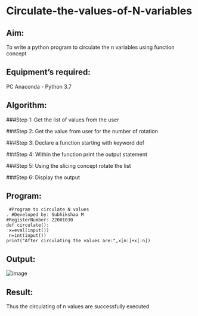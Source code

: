 # Circulate-the-values-of-N-variables
## Aim:
To write a python program to circulate the n variables using function concept
## Equipment’s required:
PC
Anaconda - Python 3.7
## Algorithm: 
###Step 1:
Get the list of values from the user

###Step 2:
Get the value from user for the number of rotation

###Step 3:
Declare a function starting with keyword def

###Step 4:
Within the function print the output statement

###Step 5:
Using the slicing concept rotate the list

###Step 6:
Display the output

## Program:
```
 #Program to circulate N values
. #Developed by: Subhikshaa M
#RegisterNumber: 22001030
def circulate():
 x=eval(input())
 n=int(input()) 
print("After circulating the values are:",x[n:]+x[:n])
```
## Output:
![image](https://user-images.githubusercontent.com/118787344/212460068-41496d6b-2e94-408e-8d64-af233344811a.png)


## Result:
Thus the circulating of n values are successfully executed
